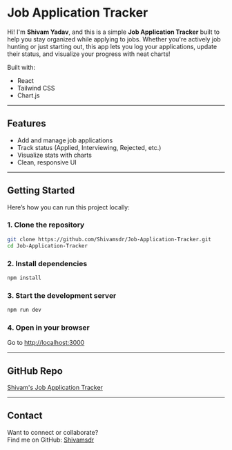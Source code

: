 # Job Application Tracker

Hi! I'm **Shivam Yadav**, and this is a simple **Job Application Tracker** built to help you stay organized while applying to jobs. Whether you're actively job hunting or just starting out, this app lets you log your applications, update their status, and visualize your progress with neat charts! 

Built with:
-  React
-  Tailwind CSS
-  Chart.js

---

##  Features

- Add and manage job applications
- Track status (Applied, Interviewing, Rejected, etc.)
- Visualize stats with charts
- Clean, responsive UI

---

##  Getting Started

Here’s how you can run this project locally:

### 1. Clone the repository
```bash
git clone https://github.com/Shivamsdr/Job-Application-Tracker.git
cd Job-Application-Tracker
```

### 2. Install dependencies
```bash
npm install
```

### 3. Start the development server
```bash
npm run dev
```

### 4. Open in your browser
Go to [http://localhost:3000](http://localhost:3000)

---

##  GitHub Repo

[ Shivam's Job Application Tracker](https://github.com/Shivamsdr/Job-Application-Tracker)

---

##  Contact

Want to connect or collaborate?  
Find me on GitHub: [Shivamsdr](https://github.com/Shivamsdr)

